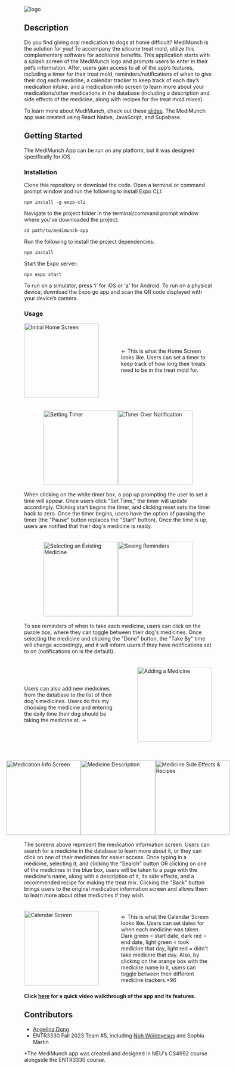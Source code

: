 ![logo](https://cdn.discordapp.com/attachments/1162101647653208155/1183436744520106064/thumbnail.png?ex=6588545b&is=6575df5b&hm=d70f4bebd34677baad8d0071487bb25c19e084edc9e136e01ac649c802d2d961&)


## Description

Do you find giving oral medication to dogs at home difficult? MediMunch is the solution for you! To accompany the silicone treat mold, utilize this complementary software for additional benefits. This application starts with a splash screen of the MediMunch logo and prompts users to enter in their pet’s information. After, users gain access to all of the app’s features, including a timer for their treat mold, reminders/notifications of when to give their dog each medicine, a calendar tracker to keep track of each day’s medication intake, and a medication info screen to learn more about your medications/other medications in the database (including a description and side effects of the medicine, along with recipes for the treat mold mixes). 

To learn more about MediMunch, check out these [slides](https://docs.google.com/presentation/d/1VCdgOsYDrXRY6UgmRRnKauilP1vBGeOyGBTiA6n8ACo/edit#slide=id.g4dfce81f19_0_45). The MediMunch app was created using React Native, JavaScript, and Supabase.

## Getting Started

The MediMunch App can be run on any platform, but it was designed specifically for iOS.

### Installation

Clone this repository or download the code. Open a terminal or command prompt window and run the following to install Expo CLI:
```
npm install -g expo-cli
```
Navigate to the project folder in the terminal/command prompt window where you’ve downloaded the project:
```
cd path/to/medimunch-app
```
Run the following to install the project dependencies:
```
npm install
```
Start the Expo server:
```
npx expo start
```
To run on a simulator, press ‘i’ for iOS or 'a' for Android. To run on a physical device, download the Expo go app and scan the QR code displayed with your device’s camera.


### Usage

<div style="display: flex; justify-content: center;">
<img src="https://cdn.discordapp.com/attachments/1162101647653208155/1183350304423551047/IMG_7365.PNG?ex=658803da&is=65758eda&hm=161ba521e5a6d8ae8f409a30bfc4f189b4ec3ce82ed64b365b102a692695b69d&" alt="Initial Home Screen" width="200"> 
<Text style="display: flex; align-items: center; margin-left: 60"> <- This is what the Home Screen looks like. Users can set a timer to keep track of how long their treats need to be in the treat mold for. </Text>
</div>
<br>
<br>
<div style="display: flex; justify-content: center;">
<img src="https://cdn.discordapp.com/attachments/1162101647653208155/1183350303966380072/IMG_7370.PNG?ex=658803da&is=65758eda&hm=d5d871f948f5db8aec7ccfb69cb08010a70251cc993872e53f1b85f0e23a167b&
" alt="Setting Timer" width="200">

<img src="https://cdn.discordapp.com/attachments/1162101647653208155/1183350304461295727/IMG_7372.PNG?ex=658803da&is=65758eda&hm=b1b23d2daf8678f166ddc8196db5eb9c1587d3d9d79961eca02700cd72f8aa18&" alt="Timer Over Notification" width="200">
</div>
<br>
When clicking on the white timer box, a pop up prompting the user to set a time will appear. Once users click "Set Time," the timer will update accordingly. Clicking start begins the timer, and clicking reset sets the timer back to zero. Once the timer begins, users have the option of pausing the timer (the "Pause" button replaces the "Start" button). Once the time is up, users are notified that their dog's medicine is ready.
<br>
<br>
<br>
<div style="display: flex; justify-content: center;">
<img src="https://cdn.discordapp.com/attachments/1162101647653208155/1183350304213831770/IMG_7366.PNG?ex=658803da&is=65758eda&hm=35200925562f5330c3853f1ce5f8189b116fab3be0acdaf9115f40323fb9a585&" alt="Selecting an Existing Medicine" width="200">

<img src="https://cdn.discordapp.com/attachments/1162101647653208155/1183350304079618049/IMG_7371.PNG?ex=658803da&is=65758eda&hm=826d487e25e2531224c23fb0ae1f772a564a9a88faf3c26664733f81a50d10f2&" alt="Seeing Reminders" width="200">
</div>
<br>
To see reminders of when to take each medicine, users can click on the purple box, where they can toggle between their dog's medicines. Once selecting the medicine and clicking the "Done" button, the "Take By" time will change accordingly, and it will inform users if they have notifications set to on (notifications on is the default).
<br>
<br>
<br>
<div style="display: flex; justify-content: center;">
<Text style="display: flex; align-items: center; margin-right: 60">Users can also add new medicines from the database to the list of their dog's medicines. Users do this my choosing the medicine and entering the daily time their dog should be taking the medicine at. -> </Text>
<img src="https://cdn.discordapp.com/attachments/1162101647653208155/1183350304704569344/IMG_7367.PNG?ex=658803da&is=65758eda&hm=f5df78781f94f66661168a0ac708793c0493610f49318729dda46b48853db4d8&" alt="Adding a Medicine" width="200">
</div>
<br>
<br>
<br>
<div style="display: flex; justify-content: center;">

<img src="https://cdn.discordapp.com/attachments/1162101647653208155/1183350303907655730/IMG_7362.PNG?ex=658803da&is=65758eda&hm=3097b01efdf9a98dd2b1858862cd6b144cf708980aa9ff37d881c4102bfbde7b&" alt="Medication Info Screen" width="200">

<img src="https://cdn.discordapp.com/attachments/1162101647653208155/1183350304415162388/IMG_7368.PNG?ex=658803da&is=65758eda&hm=623706ad2608a1e37427e983ed0d3d0bf65c960d849896452397f337d475ed52&" alt="Medicine Description" width="200">

<img src="https://cdn.discordapp.com/attachments/1162101647653208155/1183350304243200080/IMG_7369.PNG?ex=658803da&is=65758eda&hm=a5d6d6ce4d058c30dc8d28bb769e4fee8266e2782e88a46e97e937cf5f766ff8&" alt="Medicine Side Effects & Recipes" width="200">
</div>
<br>
The screens above represent the medication information screen. Users can search for a medicine in the database to learn more about it, or they can click on one of their medicines for easier access. Once typing in a medicine, selecting it, and clicking the "Search" button OR clicking on one of the medicines in the blue box, users will be taken to a page with the medicine's name, along with a description of it, its side effects, and a recommended recipe for making the treat mix. Clicking the "Back" button brings users to the original medication information screen and allows them to learn more about other medicines if they wish.
<br>
<br>
<br>
<div style="display: flex; justify-content: center;">
<img src="https://cdn.discordapp.com/attachments/1162101647653208155/1183350303962177566/IMG_7361.PNG?ex=658803da&is=65758eda&hm=25e10d98673494170ecbee0dc638061c0e26c6b0aebffb28a0b9a75586810875&" alt="Calendar Screen" width="200">
<Text style="display: flex; align-items: center; margin-left: 60"> <- This is what the Calendar Screen looks like. Users can set dates for when each medicine was taken. Dark green = start date, dark red = end date, light green = took medicine that day, light red = didn't take medicine that day. Also, by clicking on the orange box with the medicine name in it, users can toggle between their different medicine trackers.*96 </Text>
</div>

#### Click [here](https://drive.google.com/file/d/1N65f9YDA3cTiS2l_PymY7GYPokW2z4lo/view?usp=sharing) for a quick video walkthrough of the app and its features.

## Contributors
- [Angelina Dong](https://github.com/angelina-dong)
- ENTR3330 Fall 2023 Team #5, including [Noh Woldeyesus](https://github.com/nohwolde) and Sophia Martin

*The MediMunch app was created and designed in NEU's CS4992 course alongside the ENTR3330 course.
